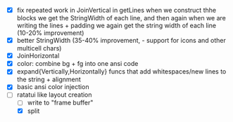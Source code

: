 -   [x] fix repeated work in JoinVertical
        in getLines when we construct thhe blocks we get the StringWidth
        of each line, and then again when we are writing the lines + padding
        we again get the string width of each line
        (10-20% improvement)
-   [x] better StringWidth (35-40% improvement, - support for icons and other multicell chars)
-   [x] JoinHorizontal
-   [x] color: combine bg + fg into one ansi code
-   [x] expand{Vertically,Horizontally} funcs that add whitespaces/new lines to the string + alignment
-   [x] basic ansi color injection
-   [ ] ratatui like layout creation
    -   [ ] write to "frame buffer"
    -   [x] split
